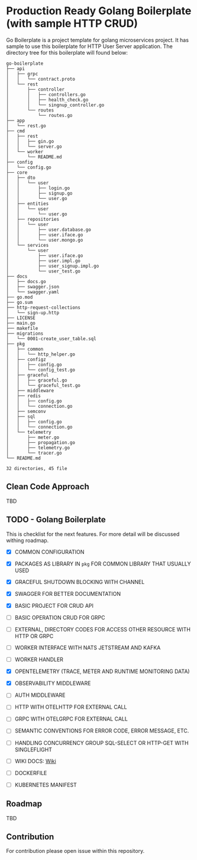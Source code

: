 # Production Ready Golang Boilerplate (with sample HTTP CRUD)

Go Boilerplate is a project template for golang microservices project. It has sample to use this boilerplate for HTTP User Server application. The directory tree for this boilerplate will found below:

```
go-boilerplate
├── api
│   ├── grpc
│   │   └── contract.proto
│   └── rest
│       ├── controller
│       │   ├── controllers.go
│       │   ├── health_check.go
│       │   └── singnup_controller.go
│       └── routes
│           └── routes.go
├── app
│   └── rest.go
├── cmd
│   ├── rest
│   │   ├── gin.go
│   │   └── server.go
│   └── worker
│       └── README.md
├── config
│   └── config.go
├── core
│   ├── dto
│   │   └── user
│   │       ├── login.go
│   │       ├── signup.go
│   │       └── user.go
│   ├── entities
│   │   └── user
│   │       └── user.go
│   ├── repositories
│   │   └── user
│   │       ├── user.database.go
│   │       ├── user.iface.go
│   │       └── user.mongo.go
│   └── services
│       └── user
│           ├── user.iface.go
│           ├── user.impl.go
│           ├── user_signup.impl.go
│           └── user_test.go
├── docs
│   ├── docs.go
│   ├── swagger.json
│   └── swagger.yaml
├── go.mod
├── go.sum
├── http-request-collections
│   └── sign-up.http
├── LICENSE
├── main.go
├── makefile
├── migrations
│   └── 0001-create_user_table.sql
├── pkg
│   ├── common
│   │   └── http_helper.go
│   ├── configz
│   │   ├── config.go
│   │   └── config_test.go
│   ├── graceful
│   │   ├── graceful.go
│   │   └── graceful_test.go
│   ├── middleware
│   ├── redis
│   │   ├── config.go
│   │   └── connection.go
│   ├── semconv
│   ├── sql
│   │   ├── config.go
│   │   └── connection.go
│   └── telemetry
│       ├── meter.go
│       ├── propagation.go
│       ├── telemetry.go
│       └── tracer.go
└── README.md

32 directories, 45 file
```

## Clean Code Approach

TBD

## TODO - Golang Boilerplate

This is checklist for the next features. For more detail will be discussed withing roadmap.

- [X] COMMON CONFIGURATION
- [X] PACKAGES AS LIBRARY IN `pkg` FOR COMMON LIBRARY THAT USUALLY USED
- [X] GRACEFUL SHUTDOWN BLOCKING WITH CHANNEL
- [X] SWAGGER FOR BETTER DOCUMENTATION
- [X] BASIC PROJECT FOR CRUD API
- [ ] BASIC OPERATION CRUD FOR GRPC
- [ ] EXTERNAL, DIRECTORY CODES FOR ACCESS OTHER RESOURCE WITH HTTP OR GRPC
- [ ] WORKER INTERFACE WITH NATS JETSTREAM AND KAFKA
- [ ] WORKER HANDLER
- [X] OPENTELEMETRY (TRACE, METER AND RUNTIME MONITORING DATA)
- [X] OBSERVABILITY MIDDLEWARE
- [ ] AUTH MIDDLEWARE
- [ ] HTTP WITH OTELHTTP FOR EXTERNAL CALL
- [ ] GRPC WITH OTELGRPC FOR EXTERNAL CALL
- [ ] SEMANTIC CONVENTIONS FOR ERROR CODE, ERROR MESSAGE, ETC.
- [ ] HANDLING CONCURRENCY GROUP SQL-SELECT OR HTTP-GET WITH SINGLEFLIGHT 
- [ ] WIKI DOCS: [Wiki](https://github.com/wahyurudiyan/go-boilerplate/wiki)
- [ ] DOCKERFILE
- [ ] KUBERNETES MANIFEST


## Roadmap

TBD

## Contribution

For contribution please open issue within this repository.
